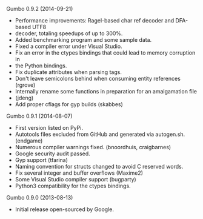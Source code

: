 Gumbo 0.9.2 (2014-09-21)

* Performance improvements: Ragel-based char ref decoder and DFA-based UTF8
* decoder, totaling speedups of up to 300%.
* Added benchmarking program and some sample data.
* Fixed a compiler error under Visual Studio.
* Fix an error in the ctypes bindings that could lead to memory corruption in
* the Python bindings.
* Fix duplicate attributes when parsing <isindex> tags.
* Don't leave semicolons behind when consuming entity references (rgrove)
* Internally rename some functions in preparation for an amalgamation file
* (jdeng)
* Add proper cflags for gyp builds (skabbes)

Gumbo 0.9.1 (2014-08-07)

* First version listed on PyPi.
* Autotools files excluded from GitHub and generated via autogen.sh. (endgame)
* Numerous compiler warnings fixed. (bnoordhuis, craigbarnes)
* Google security audit passed.
* Gyp support (tfarina)
* Naming convention for structs changed to avoid C reserved words.
* Fix several integer and buffer overflows (Maxime2)
* Some Visual Studio compiler support (bugparty)
* Python3 compatibility for the ctypes bindings.

Gumbo 0.9.0 (2013-08-13)

* Initial release open-sourced by Google.
